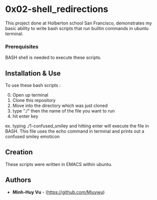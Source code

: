 # 0x02-shell_redirections

This project done at Holberton school San Francisco, demonstrates my basic ability to write bash scripts that run builtin commands in ubuntu terminal.

### Prerequisites

BASH shell is needed to execute these scripts.

## Installation & Use

To use these bash scripts :

0. Open up terminal
1. Clone this repository
2. Move into the directory which was just cloned
3. type "./" then the name of the file you want to run
4. hit enter key

ex. typing ./1-confused_smiley and hitting enter will execute the file in BASH. This file uses the echo command in terminal and prints out a confused smiley emoticon
## Creation

These scripts were written in EMACS within ubuntu.

## Authors

* **Minh-Huy Vu** - (https://github.com/Miuywu)
